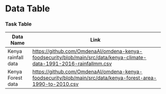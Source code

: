 # Data Table

### Task Table

| Data Name | Link |
|-|-|
|Kenya rainfall data |https://github.com/OmdenaAI/omdena-kenya-foodsecurity/blob/main/src/data/kenya-climate-data-1991-2016-rainfallmm.csv|
|Kenya Forest data |https://github.com/OmdenaAI/omdena-kenya-foodsecurity/blob/main/src/data/kenya-forest-area-1990-to-2010.csv
